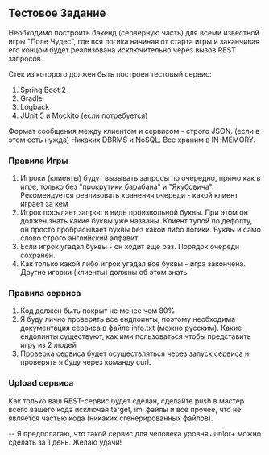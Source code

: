 ## Тестовое Задание

Необходимо построить бэкенд (серверную часть) для всеми известной игры "Поле Чудес", где вся логика начиная от старта игры и заканчивая его концом будет реализована исключительно через вызов REST запросов. 

Стек из которого должен быть построен тестовый сервис:
1. Spring Boot 2
2. Gradle
3. Logback
4. JUnit 5 и Mockito (если потребуется)

Формат сообщения между клиентом и сервисом - строго JSON. (если в этом есть нужда)
Никаких DBRMS и NoSQL. Все храним в IN-MEMORY.

### Правила Игры

1. Игроки (клиенты) будут вызывать запросы по очередно, прямо как в игре, только без "прокрутики барабана" и "Якубовича". Рекомендуется реализовать хранения очереди - какой клиент играет за кем
2. Игрок посылает запрос в виде произвольной буквы. При этом он должен знать какие буквы уже названы. Клиент тупой по дефолту, он просто пробрасывает буквы без какой либо логики. Буквы и само слово строго английский алфавит.
3. Если игрок угадал буквы - он ходит еще раз. Порядок очереди сохранен.
4. Как только какой либо игрок угадал все буквы - игра закончена. Другие игроки (клиенты) должны об этом знать

### Правила сервиса

1. Код должен быть покрыт не менее чем 80%
2. Я буду лично проверять все ендпоинты, поэтому необходима документация сервиса в файле info.txt (можно русским). Какие ендопинты существуют, как ими пользоваться чтобы представить игру из 2 людей
3. Проверка сервиса будет осуществляться через запуск сервиса и проверять я буду через команду curl. 

### Upload сервиса

Как только ваш REST-сервис будет сделан, сделайте push в мастер всего вашего кода исключая target, iml файлы и все прочее, что не является частью кода (никаких сгенерированных файлов).

--
Я предполагаю, что такой сервис для человека уровня Junior+ можно сделать за 1 день. 
Желаю удачи!
